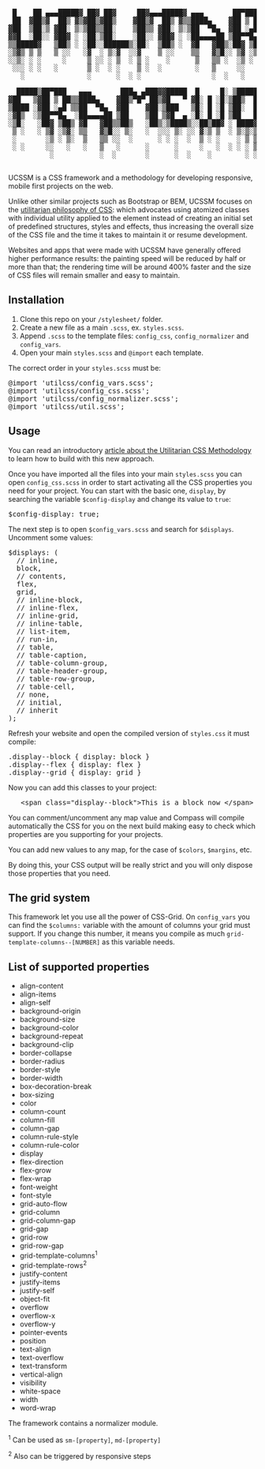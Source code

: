 <pre>
 █    ██ ▄▄▄█████▓ ██▓ ██▓     ██▓▄▄▄█████▓ ▄▄▄       ██▀███   ██▓ ▄▄▄       ███▄    █ 
 ██  ▓██▒▓  ██▒ ▓▒▓██▒▓██▒    ▓██▒▓  ██▒ ▓▒▒████▄    ▓██ ▒ ██▒▓██▒▒████▄     ██ ▀█   █ 
▓██  ▒██░▒ ▓██░ ▒░▒██▒▒██░    ▒██▒▒ ▓██░ ▒░▒██  ▀█▄  ▓██ ░▄█ ▒▒██▒▒██  ▀█▄  ▓██  ▀█ ██▒
▓▓█  ░██░░ ▓██▓ ░ ░██░▒██░    ░██░░ ▓██▓ ░ ░██▄▄▄▄██ ▒██▀▀█▄  ░██░░██▄▄▄▄██ ▓██▒  ▐▌██▒
▒▒█████▓   ▒██▒ ░ ░██░░██████▒░██░  ▒██▒ ░  ▓█   ▓██▒░██▓ ▒██▒░██░ ▓█   ▓██▒▒██░   ▓██░
░▒▓▒ ▒ ▒   ▒ ░░   ░▓  ░ ▒░▓  ░░▓    ▒ ░░    ▒▒   ▓▒█░░ ▒▓ ░▒▓░░▓   ▒▒   ▓▒█░░ ▒░   ▒ ▒ 
░░▒░ ░ ░     ░     ▒ ░░ ░ ▒  ░ ▒ ░    ░      ▒   ▒▒ ░  ░▒ ░ ▒░ ▒ ░  ▒   ▒▒ ░░ ░░   ░ ▒░
 ░░░ ░ ░   ░       ▒ ░  ░ ░    ▒ ░  ░        ░   ▒     ░░   ░  ▒ ░  ░   ▒      ░   ░ ░ 
   ░               ░      ░  ░ ░                 ░  ░   ░      ░        ░  ░         ░ 
                                                                                       
  █████▒██▀███   ▄▄▄       ███▄ ▄███▓▓█████  █     █░ ▒█████   ██▀███   ██ ▄█▀         
▓██   ▒▓██ ▒ ██▒▒████▄    ▓██▒▀█▀ ██▒▓█   ▀ ▓█░ █ ░█░▒██▒  ██▒▓██ ▒ ██▒ ██▄█▒          
▒████ ░▓██ ░▄█ ▒▒██  ▀█▄  ▓██    ▓██░▒███   ▒█░ █ ░█ ▒██░  ██▒▓██ ░▄█ ▒▓███▄░          
░▓█▒  ░▒██▀▀█▄  ░██▄▄▄▄██ ▒██    ▒██ ▒▓█  ▄ ░█░ █ ░█ ▒██   ██░▒██▀▀█▄  ▓██ █▄          
░▒█░   ░██▓ ▒██▒ ▓█   ▓██▒▒██▒   ░██▒░▒████▒░░██▒██▓ ░ ████▓▒░░██▓ ▒██▒▒██▒ █▄         
 ▒ ░   ░ ▒▓ ░▒▓░ ▒▒   ▓▒█░░ ▒░   ░  ░░░ ▒░ ░░ ▓░▒ ▒  ░ ▒░▒░▒░ ░ ▒▓ ░▒▓░▒ ▒▒ ▓▒         
 ░       ░▒ ░ ▒░  ▒   ▒▒ ░░  ░      ░ ░ ░  ░  ▒ ░ ░    ░ ▒ ▒░   ░▒ ░ ▒░░ ░▒ ▒░         
 ░ ░     ░░   ░   ░   ▒   ░      ░      ░     ░   ░  ░ ░ ░ ▒    ░░   ░ ░ ░░ ░          
          ░           ░  ░       ░      ░  ░    ░        ░ ░     ░     ░  ░            
                                                                                       
</pre>

UCSSM is a CSS framework and a methodology for developing responsive, mobile first projects on the web.

Unlike other similar projects such as Bootstrap or BEM, UCSSM focuses on the [utilitarian philosophy of CSS](http://minid.net/2019/04/07/the-css-utilitarian-methodology/): which advocates using atomized classes with individual utility applied to the element instead of creating an initial set of predefined structures, styles and effects, thus increasing the overall size of the CSS file and the time it takes to maintain it or resume  development.

Websites and apps that were made with UCSSM have generally offered higher performance results: the painting speed will be reduced by half or more than that; the rendering time will be around 400% faster and the size of CSS files will remain smaller and easy to maintain.

## Installation

1. Clone this repo on your `/stylesheet/` folder.
2. Create a new file as a main `.scss`, ex. `styles.scss`.
3. Append `.scss` to the template files: `config_css`, `config_normalizer` and `config_vars`.
4. Open your main `styles.scss` and `@import` each template.

The correct order in your `styles.scss` must be:

<pre>
@import 'utilcss/config_vars.scss';
@import 'utilcss/config_css.scss';
@import 'utilcss/config_normalizer.scss';
@import 'utilcss/util.scss';
</pre>

## Usage

You can read an introductory [article about the Utilitarian CSS Methodology](http://minid.net/2019/04/07/the-css-utilitarian-methodology/) to learn how to build with this new approach.

Once you have imported all the files into your main `styles.scss` you can open `config_css.scss` in order to start activating all the CSS properties you need for your project. You can start with the basic one, `display`, by searching the variable `$config-display` and change its value to `true`:

<pre>
$config-display: true;
</pre>

The next step is to open `$config_vars.scss` and search for `$displays`. Uncomment some values:

<pre>
$displays: (
  // inline,
  block,
  // contents,
  flex,
  grid,
  // inline-block,
  // inline-flex,
  // inline-grid,
  // inline-table,
  // list-item,
  // run-in,
  // table,
  // table-caption,
  // table-column-group,
  // table-header-group,
  // table-row-group,
  // table-cell,
  // none,
  // initial,
  // inherit
);
</pre>

Refresh your website and open the compiled version of `styles.css` it must compile:

<pre>
.display--block { display: block }
.display--flex { display: flex }
.display--grid { display: grid }
</pre>

Now you can add this classes to your project:

<pre>
   &lt;span class="display--block"&gt;This is a block now &lt;/span&gt;
</pre>

You can comment/uncomment any map value and Compass will compile automatically the CSS for you on the next build making easy to check which properties are you supporting for your projects.

You can add new values to any map, for the case of `$colors`, `$margins`, etc.

By doing this, your CSS output will be really strict and you will only dispose those properties that you need.


## The grid system

This framework let you use all the power of CSS-Grid. On `config_vars` you can find the `$columns:` variable with the amount of columns your grid must support. If you change this number, it means you compile as much `grid-template-columns--[NUMBER]` as this variable needs. 


## List of supported properties

* align-content
* align-items
* align-self
* background-origin
* background-size
* background-color
* background-repeat
* background-clip
* border-collapse
* border-radius
* border-style
* border-width
* box-decoration-break
* box-sizing
* color
* column-count
* column-fill
* column-gap
* column-rule-style
* column-rule-color
* display
* flex-direction
* flex-grow
* flex-wrap
* font-weight
* font-style
* grid-auto-flow
* grid-column
* grid-column-gap
* grid-gap
* grid-row
* grid-row-gap
* grid-template-columns<sup>1</sup>
* grid-template-rows<sup>2</sup>
* justify-content
* justify-items
* justify-self
* object-fit
* overflow
* overflow-x
* overflow-y
* pointer-events
* position
* text-align
* text-overflow
* text-transform
* vertical-align
* visibility
* white-space
* width
* word-wrap

The framework contains a normalizer module.

<sup>1</sup> Can be used as `sm-[property]`, `md-[property]`

<sup>2</sup> Also can be triggered by responsive steps